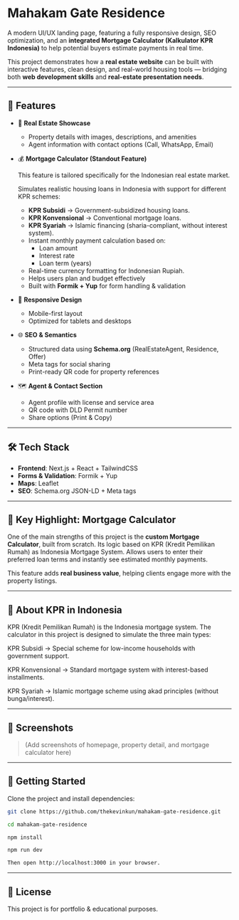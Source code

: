 # Mahakam Gate Residence

A modern UI/UX landing page, featuring a fully responsive design, SEO optimization, and an **integrated Mortgage Calculator (Kalkulator KPR Indonesia)** to help potential buyers estimate payments in real time.

This project demonstrates how a **real estate website** can be built with interactive features, clean design, and real-world housing tools — bridging both **web development skills** and **real-estate presentation needs**.  

---

## 🚀 Features

- 🏡 **Real Estate Showcase**
  - Property details with images, descriptions, and amenities
  - Agent information with contact options (Call, WhatsApp, Email)

- 💰 **Mortgage Calculator (Standout Feature)**

  This feature is tailored specifically for the Indonesian real estate market.
  
  Simulates realistic housing loans in Indonesia with support for different KPR schemes:  
  - **KPR Subsidi** → Government-subsidized housing loans.  
  - **KPR Konvensional** → Conventional mortgage loans.  
  - **KPR Syariah** → Islamic financing (sharia-compliant, without interest system).
  - Instant monthly payment calculation based on:
    - Loan amount
    - Interest rate
    - Loan term (years)  
  - Real-time currency formatting for Indonesian Rupiah.  
  - Helps users plan and budget effectively 
  - Built with **Formik + Yup** for form handling & validation  
  

- 📱 **Responsive Design**
  - Mobile-first layout
  - Optimized for tablets and desktops

- 🌐 **SEO & Semantics**
  - Structured data using **Schema.org** (RealEstateAgent, Residence, Offer)
  - Meta tags for social sharing
  - Print-ready QR code for property references

- 🗺️ **Agent & Contact Section**
  - Agent profile with license and service area
  - QR code with DLD Permit number
  - Share options (Print & Copy)

---

## 🛠️ Tech Stack

- **Frontend**: Next.js + React + TailwindCSS  
- **Forms & Validation**: Formik + Yup  
- **Maps**: Leaflet  
- **SEO**: Schema.org JSON-LD + Meta tags  

---

## 🔑 Key Highlight: Mortgage Calculator

One of the main strengths of this project is the **custom Mortgage Calculator**, built from scratch. 
Its logic based on KPR (Kredit Pemilikan Rumah) as Indonesia Mortgage System.
Allows users to enter their preferred loan terms and instantly see estimated monthly payments.  

This feature adds **real business value**, helping clients engage more with the property listings.  

---

## 📌 About KPR in Indonesia

KPR (Kredit Pemilikan Rumah) is the Indonesia mortgage system.
The calculator in this project is designed to simulate the three main types:

KPR Subsidi → Special scheme for low-income households with government support.

KPR Konvensional → Standard mortgage system with interest-based installments.

KPR Syariah → Islamic mortgage scheme using akad principles (without bunga/interest).

---

## 📸 Screenshots

> (Add screenshots of homepage, property detail, and mortgage calculator here)

---

## 🚀 Getting Started

Clone the project and install dependencies:

```bash
git clone https://github.com/thekevinkun/mahakam-gate-residence.git

cd mahakam-gate-residence

npm install

npm run dev

Then open http://localhost:3000 in your browser.
```

---

## 📄 License

This project is for portfolio & educational purposes.
